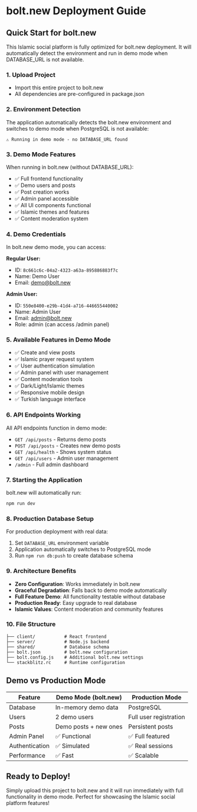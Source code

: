 # bolt.new Deployment Guide

## Quick Start for bolt.new

This Islamic social platform is fully optimized for bolt.new deployment. It will automatically detect the environment and run in demo mode when DATABASE_URL is not available.

### 1. Upload Project
- Import this entire project to bolt.new
- All dependencies are pre-configured in package.json

### 2. Environment Detection
The application automatically detects the bolt.new environment and switches to demo mode when PostgreSQL is not available:

```
⚠️ Running in demo mode - no DATABASE_URL found
```

### 3. Demo Mode Features
When running in bolt.new (without DATABASE_URL):
- ✅ Full frontend functionality
- ✅ Demo users and posts 
- ✅ Post creation works
- ✅ Admin panel accessible
- ✅ All UI components functional
- ✅ Islamic themes and features
- ✅ Content moderation system

### 4. Demo Credentials
In bolt.new demo mode, you can access:

**Regular User:**
- ID: `8c661c6c-04a2-4323-a63a-895886883f7c`
- Name: Demo User
- Email: demo@bolt.new

**Admin User:**
- ID: `550e8400-e29b-41d4-a716-446655440002`
- Name: Admin User  
- Email: admin@bolt.new
- Role: admin (can access /admin panel)

### 5. Available Features in Demo Mode
- ✅ Create and view posts
- ✅ Islamic prayer request system
- ✅ User authentication simulation
- ✅ Admin panel with user management
- ✅ Content moderation tools
- ✅ Dark/Light/Islamic themes
- ✅ Responsive mobile design
- ✅ Turkish language interface

### 6. API Endpoints Working
All API endpoints function in demo mode:
- `GET /api/posts` - Returns demo posts
- `POST /api/posts` - Creates new demo posts  
- `GET /api/health` - Shows system status
- `GET /api/users` - Admin user management
- `/admin` - Full admin dashboard

### 7. Starting the Application
bolt.new will automatically run:
```bash
npm run dev
```

### 8. Production Database Setup
For production deployment with real data:
1. Set `DATABASE_URL` environment variable
2. Application automatically switches to PostgreSQL mode
3. Run `npm run db:push` to create database schema

### 9. Architecture Benefits
- **Zero Configuration**: Works immediately in bolt.new
- **Graceful Degradation**: Falls back to demo mode automatically
- **Full Feature Demo**: All functionality testable without database
- **Production Ready**: Easy upgrade to real database
- **Islamic Values**: Content moderation and community features

### 10. File Structure
```
├── client/           # React frontend
├── server/           # Node.js backend  
├── shared/           # Database schema
├── bolt.json         # bolt.new configuration
├── bolt.config.js    # Additional bolt.new settings
└── stackblitz.rc     # Runtime configuration
```

## Demo vs Production Mode

| Feature | Demo Mode (bolt.new) | Production Mode |
|---------|---------------------|-----------------|
| Database | In-memory demo data | PostgreSQL |
| Users | 2 demo users | Full user registration |
| Posts | Demo posts + new ones | Persistent posts |
| Admin Panel | ✅ Functional | ✅ Full featured |
| Authentication | ✅ Simulated | ✅ Real sessions |
| Performance | ✅ Fast | ✅ Scalable |

## Ready to Deploy!

Simply upload this project to bolt.new and it will run immediately with full functionality in demo mode. Perfect for showcasing the Islamic social platform features!